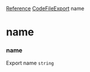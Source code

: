 [Reference](https://www.framer.com/developers/reference)
[CodeFileExport](https://www.framer.com/developers/reference/plugins-code-file-export)
name
# name
### name
Export name
`string`
